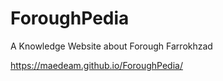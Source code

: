 # ForoughPedia

A Knowledge Website about Forough Farrokhzad

https://maedeam.github.io/ForoughPedia/
